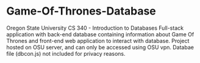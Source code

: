 # Game-Of-Thrones-Database
Oregon State University
CS 340 - Introduction to Databases
Full-stack application with back-end database containing information about Game Of Thrones and front-end web application to interact with database.  Project hosted on OSU server, and can only be accessed using OSU vpn.  Databae file (dbcon.js) not included for privacy reasons.
